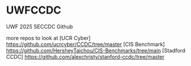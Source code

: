 # UWFCCDC
UWF 2025 SECCDC Github

more repos to look at
[UCR Cyber] https://github.com/ucrcyber/CCDC/tree/master
[CIS Benchmark] https://github.com/HersheyTaichou/CIS-Benchmarks/tree/main
[Stadford CCDC] https://github.com/alexchristy/stanford-ccdc/tree/master
